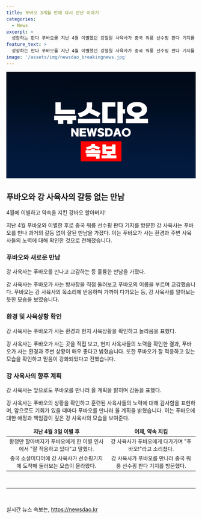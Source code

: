 ```yaml
---
title: 푸바오 3개월 만에 다시 만난 이야기
categories:
  - News
excerpt: >
  성장하는 판다 푸바오를 지난 4월 이별했던 강철원 사육사가 중국 워룽 선수핑 판다 기지를 방문해 약속을 지켰다. 푸바오는 할아버지를 알아보는 듯한 반응을 보이며, 현재 거주하는 환경에 만족한 것으로 나타났다. 강 사육사는 푸바오와의 재회를 유튜브 채널을 통해 곧 소식을 전할 예정이며, 푸바오가 잘 적응하고 있는 것을 확인한 그는 앞으로도 만날 기회가 있을 때마다 푸바오를 만나러 올 것을 희망한다.
feature_text: >
  성장하는 판다 푸바오를 지난 4월 이별했던 강철원 사육사가 중국 워룽 선수핑 판다 기지를 방문해 약속을 지켰다. 푸바오는 할아버지를 알아보는 듯한 반응을 보이며, 현재 거주하는 환경에 만족한 것으로 나타났다. 강 사육사는 푸바오와의 재회를 유튜브 채널을 통해 곧 소식을 전할 예정이며, 푸바오가 잘 적응하고 있는 것을 확인한 그는 앞으로도 만날 기회가 있을 때마다 푸바오를 만나러 올 것을 희망한다.
image: '/assets/img/newsdao_breakingnews.jpg'
---
```


<p><img src="/assets/img/newsdao_breakingnews.jpg" alt="ontimetimes 속보" /></p>

<h2 data-ke-size="size26">푸바오와 강 사육사의 갈등 없는 만남</h2>

<p data-ke-size="size16">4월에 이별하고 약속을 지킨 강바오 할아버지!</p>

<p>지난 4월 푸바오와 이별한 후로 중국 워룽 선수핑 판다 기지를 방문한 강 사육사는 푸바오를 만나 과거의 갈등 없이 잘된 만남을 가졌다. 이는 푸바오가 사는 환경과 주변 사육사들의 노력에 대해 확인한 것으로 전해졌습니다.</p>

<h3>푸바오와 새로운 만남</h3>

<p data-ke-size="size16">강 사육사는 푸바오를 만나고 교감하는 등 훌륭한 만남을 가졌다.</p>

<p>강 사육사는 푸바오가 사는 방사장을 직접 둘러보고 푸바오의 이름을 부르며 교감했습니다. 푸바오는 강 사육사의 목소리에 반응하며 가까이 다가오는 등, 강 사육사를 알아보는 듯한 모습을 보였습니다.</p>

<h3>환경 및 사육상황 확인</h3>

<p data-ke-size="size16">강 사육사는 푸바오가 사는 환경과 현지 사육상황을 확인하고 놀라움을 표했다.</p>

<p>강 사육사는 푸바오가 사는 곳을 직접 보고, 현지 사육사들의 노력을 확인한 결과, 푸바오가 사는 환경과 주변 상황이 매우 좋다고 밝혔습니다. 또한 푸바오가 잘 적응하고 있는 모습을 확인하고 믿음이 강화되었다고 전했습니다.</p>

<h3>강 사육사의 향후 계획</h3>

<p data-ke-size="size16">강 사육사는 앞으로도 푸바오를 만나러 올 계획을 밝히며 감동을 표했다.</p>

<p>강 사육사는 푸바오의 상황을 확인하고 훈련된 사육사들의 노력에 대해 감사함을 표현하며, 앞으로도 기회가 있을 때마다 푸바오를 만나러 올 계획을 밝혔습니다. 이는 푸바오에 대한 애정과 책임감이 깊은 강 사육사의 모습을 보여준다.</p>

<table>
<thead>
<tr>
<td style="text-align: center; height: 17px;"><b>지난 4월 3일 이별 후</b></td>
<td style="text-align: center; height: 17px;"><b>어제, 약속 지킴</b></td>
</tr>
</thead>
<tbody>
<tr>
<td style="text-align: center; height: 17px;">황정만 할아버지가 푸바오에게 한 이별 인사에서 "잘 적응하고 있다"고 말했다.</td>
<td style="text-align: center; height: 17px;">강 사육사가 푸바오에게 다가가며 "푸바오!"라고 소리쳤다.</td>
</tr>
<tr>
<td style="text-align: center; height: 17px;">중국 소셜미디어에 강 사육사가 선수핑기지에 도착해 둘러보는 모습이 올라왔다.</td>
<td style="text-align: center; height: 17px;">강 사육사가 푸바오를 만나러 중국 워룽 선수핑 판다 기지를 방문했다.</td>
</tr>
</tbody>
</table>

<p data-ke-size="size16">&nbsp;</p>

<hr>

<p data-ke-size="size16">&nbsp;</p>
실시간 뉴스 속보는, <a href="https://newsdao.kr" rel="dofollow">https://newsdao.kr</a>


